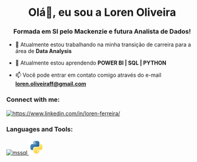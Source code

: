 <h1 align="center">Olá👋, eu sou a Loren Oliveira</h1>
<h3 align="center">Formada em SI pelo Mackenzie e futura Analista de Dados!</h3>

- 🔭 Atualmente estou trabalhando na minha transição de carreira para a área de **Data Analysis**

- 🌱 Atualmente estou aprendendo **POWER BI | SQL | PYTHON**

- 📫 Você pode entrar em contato comigo através do e-mail **loren.oliveiraff@gmail.com**

<h3 align="left">Connect with me:</h3>
<p align="left">
<a href="https://linkedin.com/in/loren-ferreira/" target="blank"><img align="center" src="https://raw.githubusercontent.com/rahuldkjain/github-profile-readme-generator/master/src/images/icons/Social/linked-in-alt.svg" alt="https://www.linkedin.com/in/loren-ferreira/" height="30" width="40" /></a>
</p>

<h3 align="left">Languages and Tools:</h3>
<p align="left"> <a href="https://www.microsoft.com/en-us/sql-server" target="_blank" rel="noreferrer"> <img src="https://www.svgrepo.com/show/303229/microsoft-sql-server-logo.svg" alt="mssql" width="40" height="40"/> </a> <a href="https://www.python.org" target="_blank" rel="noreferrer"> <img src="https://raw.githubusercontent.com/devicons/devicon/master/icons/python/python-original.svg" alt="python" width="40" height="40"/> </a> </p>

